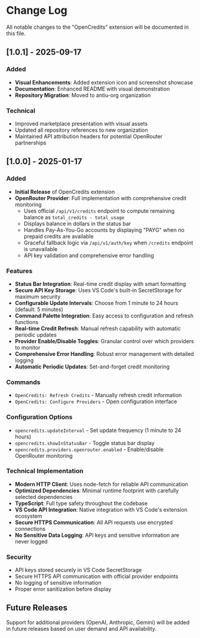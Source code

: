 # Change Log

All notable changes to the "OpenCredits" extension will be documented in this file.

## [1.0.1] - 2025-09-17

### Added
- **Visual Enhancements**: Added extension icon and screenshot showcase
- **Documentation**: Enhanced README with visual demonstration
- **Repository Migration**: Moved to antiu-org organization

### Technical
- Improved marketplace presentation with visual assets
- Updated all repository references to new organization
- Maintained API attribution headers for potential OpenRouter partnerships

## [1.0.0] - 2025-01-17

### Added
- **Initial Release** of OpenCredits extension
- **OpenRouter Provider**: Full implementation with comprehensive credit monitoring
  - Uses official `/api/v1/credits` endpoint to compute remaining balance as `total_credits - total_usage`
  - Displays balance in dollars in the status bar
  - Handles Pay-As-You-Go accounts by displaying "PAYG" when no prepaid credits are available
  - Graceful fallback logic via `/api/v1/auth/key` when `/credits` endpoint is unavailable
  - API key validation and comprehensive error handling

### Features
- **Status Bar Integration**: Real-time credit display with smart formatting
- **Secure API Key Storage**: Uses VS Code's built-in SecretStorage for maximum security
- **Configurable Update Intervals**: Choose from 1 minute to 24 hours (default: 5 minutes)
- **Command Palette Integration**: Easy access to configuration and refresh functions
- **Real-time Credit Refresh**: Manual refresh capability with automatic periodic updates
- **Provider Enable/Disable Toggles**: Granular control over which providers to monitor
- **Comprehensive Error Handling**: Robust error management with detailed logging
- **Automatic Periodic Updates**: Set-and-forget credit monitoring

### Commands
- `OpenCredits: Refresh Credits` - Manually refresh credit information
- `OpenCredits: Configure Providers` - Open configuration interface

### Configuration Options
- `opencredits.updateInterval` - Set update frequency (1 minute to 24 hours)
- `opencredits.showInStatusBar` - Toggle status bar display
- `opencredits.providers.openrouter.enabled` - Enable/disable OpenRouter monitoring

### Technical Implementation
- **Modern HTTP Client**: Uses node-fetch for reliable API communication
- **Optimized Dependencies**: Minimal runtime footprint with carefully selected dependencies
- **TypeScript**: Full type safety throughout the codebase
- **VS Code API Integration**: Native integration with VS Code's extension ecosystem
- **Secure HTTPS Communication**: All API requests use encrypted connections
- **No Sensitive Data Logging**: API keys and sensitive information are never logged

### Security
- API keys stored securely in VS Code SecretStorage
- Secure HTTPS API communication with official provider endpoints
- No logging of sensitive information
- Proper error sanitization before display

## Future Releases

Support for additional providers (OpenAI, Anthropic, Gemini) will be added in future releases based on user demand and API availability.

